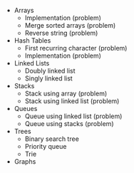 - Arrays
    - Implementation (problem)
    - Merge sorted arrays (problem)
    - Reverse string (problem)
- Hash Tables
    - First recurring character (problem)
    - Implementation (problem)
- Linked Lists
    - Doubly linked list
    - Singly linked list
- Stacks
    - Stack using array (problem)
    - Stack using linked list (problem)
- Queues
    - Queue using linked list (problem)
    - Queue using stacks (problem)
- Trees
    - Binary search tree
    - Priority queue
    - Trie
- Graphs
